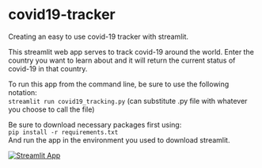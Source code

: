 # covid19-tracker

Creating an easy to use covid-19 tracker with streamlit.

This streamlit web app serves to track covid-19 around the world. Enter the country you want to learn about and it will return the current status of covid-19 in that country.

To run this app from the command line, be sure to use the following notation:<br />
`streamlit run covid19_tracking.py`
(can substitute .py file with whatever you choose to call the file)

Be sure to download necessary packages first using:<br />
`pip install -r requirements.txt`<br />
And run the app in the environment you used to download streamlit.

[![Streamlit App](https://static.streamlit.io/badges/streamlit_badge_black_white.svg)](https://share.streamlit.io/yourGitHubName/yourRepo/yourApp/)
